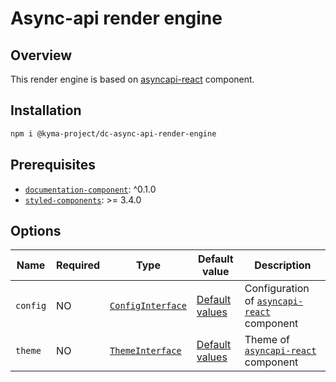 # Async-api render engine

## Overview

This render engine is based on [asyncapi-react](https://github.com/asyncapi/asyncapi-react) component.

## Installation

```bash
npm i @kyma-project/dc-async-api-render-engine
```

## Prerequisites

- [`documentation-component`](https://github.com/kyma-incubator/documentation-component/tree/master/packages/documentation-component): ^0.1.0
- [`styled-components`](https://github.com/styled-components/styled-components): >= 3.4.0

## Options

| Name | Required | Type | Default value | Description |
|---|---|---|---|---|
| `config` | NO | [`ConfigInterface`](https://github.com/asyncapi/asyncapi-react/blob/master/docs/configuration/config-modification.md) | [Default values](https://github.com/asyncapi/asyncapi-react/blob/master/library/src/config/default.ts#L3) | Configuration of [`asyncapi-react`](https://github.com/asyncapi/asyncapi-react) component |
| `theme` | NO | [`ThemeInterface`](https://github.com/asyncapi/asyncapi-react/blob/master/docs/configuration/theme-modification.md) | [Default values](https://github.com/asyncapi/asyncapi-react/blob/master/library/src/theme/default.ts#L4) | Theme of [`asyncapi-react`](https://github.com/asyncapi/asyncapi-react) component |